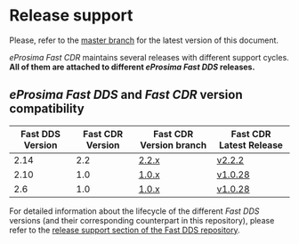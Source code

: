 # Release support


Please, refer to the [master branch](https://github.com/eProsima/Fast-CDR/blob/master/RELEASE_SUPPORT.md) for the latest version of this document.

*eProsima Fast CDR* maintains several releases with different support cycles.
**All of them are attached to different *eProsima Fast DDS* releases.**

## *eProsima Fast DDS* and *Fast CDR* version compatibility

|Fast DDS Version|Fast CDR Version|Fast CDR Version branch|Fast CDR Latest Release|
|----------------|----------------|-----------------------|-----------------------|
|2.14|2.2|[2.2.x](https://github.com/eProsima/Fast-CDR/tree/2.2.x)|[v2.2.2](https://github.com/eProsima/Fast-CDR/releases/tag/v2.2.2)|
|2.10|1.0|[1.0.x](https://github.com/eProsima/Fast-CDR/tree/1.0.x)|[v1.0.28](https://github.com/eProsima/Fast-CDR/releases/tag/v1.0.28)|
|2.6|1.0|[1.0.x](https://github.com/eProsima/Fast-CDR/tree/1.0.x)|[v1.0.28](https://github.com/eProsima/Fast-CDR/releases/tag/v1.0.28)|


For detailed information about the lifecycle of the different *Fast DDS* versions (and their corresponding counterpart in this repository), please refer to the [release support section of the Fast DDS repository](https://github.com/eProsima/Fast-DDS/blob/master/RELEASE_SUPPORT.md).
